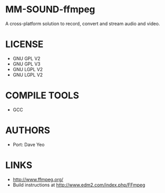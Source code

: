 MM-SOUND-ffmpeg
===============

A cross-platform solution to record, convert and stream audio and video.

LICENSE
===============
* GNU GPL V2
* GNU GPL V3
* GNU LGPL V2
* GNU LGPL V2

COMPILE TOOLS
===============
* GCC

AUTHORS
===============
* Port: Dave Yeo

LINKS
===============
* http://www.ffmpeg.org/
* Build instructions at http://www.edm2.com/index.php/FFmpeg

